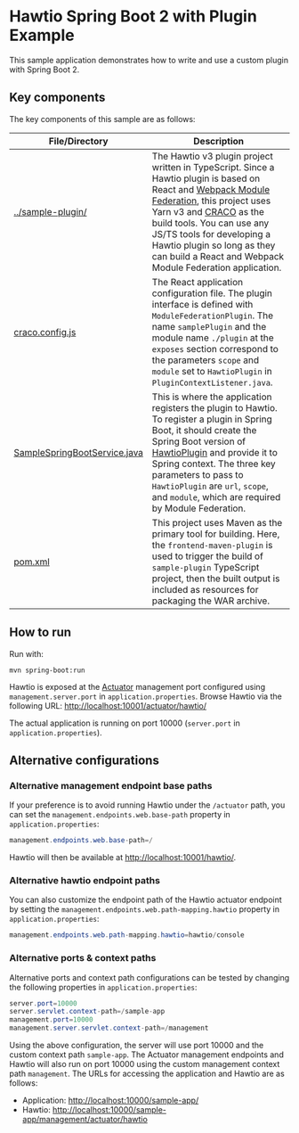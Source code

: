 # Hawtio Spring Boot 2 with Plugin Example

This sample application demonstrates how to write and use a custom plugin with Spring Boot 2.

## Key components

The key components of this sample are as follows:

| File/Directory | Description |
| -------------- | ----------- |
| [../sample-plugin/](../sample-plugin) | The Hawtio v3 plugin project written in TypeScript. Since a Hawtio plugin is based on React and [Webpack Module Federation](https://module-federation.github.io/), this project uses Yarn v3 and [CRACO](https://craco.js.org/) as the build tools. You can use any JS/TS tools for developing a Hawtio plugin so long as they can build a React and Webpack Module Federation application. |
| [craco.config.js](../sample-plugin/craco.config.js) | The React application configuration file. The plugin interface is defined with `ModuleFederationPlugin`. The name `samplePlugin` and the module name `./plugin` at the `exposes` section correspond to the parameters `scope` and `module` set to `HawtioPlugin` in `PluginContextListener.java`. |
| [SampleSpringBootService.java](./src/main/java/io/hawt/example/spring/boot/SampleSpringBootService.java) | This is where the application registers the plugin to Hawtio. To register a plugin in Spring Boot, it should create the Spring Boot version of [HawtioPlugin](https://github.com/hawtio/hawtio/blob/hawtio-3.0-M3/platforms/springboot/src/main/java/io/hawt/springboot/HawtioPlugin.java) and provide it to Spring context. The three key parameters to pass to `HawtioPlugin` are `url`, `scope`, and `module`, which are required by Module Federation. |
| [pom.xml](./pom.xml) | This project uses Maven as the primary tool for building. Here, the `frontend-maven-plugin` is used to trigger the build of `sample-plugin` TypeScript project, then the built output is included as resources for packaging the WAR archive. |

## How to run

Run with:

```console
mvn spring-boot:run
```

Hawtio is exposed at the [Actuator](https://docs.spring.io/spring-boot/docs/current/reference/html/actuator.html) management port configured using
`management.server.port` in `application.properties`. Browse Hawtio via the following URL: <http://localhost:10001/actuator/hawtio/>

The actual application is running on port 10000 (`server.port` in `application.properties`).

## Alternative configurations

### Alternative management endpoint base paths

If your preference is to avoid running Hawtio under the `/actuator` path, you can set the `management.endpoints.web.base-path` property in `application.properties`:

```java
management.endpoints.web.base-path=/
```

Hawtio will then be available at <http://localhost:10001/hawtio/>.

### Alternative hawtio endpoint paths

You can also customize the endpoint path of the Hawtio actuator endpoint by setting the `management.endpoints.web.path-mapping.hawtio` property in `application.properties`:

```java
management.endpoints.web.path-mapping.hawtio=hawtio/console
```

### Alternative ports & context paths

Alternative ports and context path configurations can be tested by changing the following properties in `application.properties`:

```java
server.port=10000
server.servlet.context-path=/sample-app
management.port=10000
management.server.servlet.context-path=/management
```

Using the above configuration, the server will use port 10000 and the custom context path `sample-app`.
The Actuator management endpoints and Hawtio will also run on port 10000 using the custom management context path `management`.
The URLs for accessing the application and Hawtio are as follows:

- Application: <http://localhost:10000/sample-app/>
- Hawtio: <http://localhost:10000/sample-app/management/actuator/hawtio>
